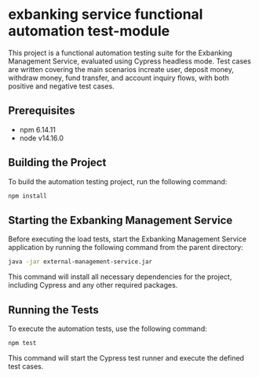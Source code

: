 
# exbanking service functional automation test-module

This project is a functional automation testing suite for the Exbanking Management Service, evaluated using Cypress headless mode. Test cases are written covering the main scenarios increate user, deposit money, withdraw money, fund transfer, and account inquiry flows, with both positive and negative test cases.

## Prerequisites

- npm 6.14.11
- node v14.16.0

## Building the Project

To build the automation testing project, run the following command:

```sh
npm install
```
## Starting the Exbanking Management Service

Before executing the load tests, start the Exbanking Management Service application by running the following command from the parent directory:
```sh
java -jar external-management-service.jar
```

This command will install all necessary dependencies for the project, including Cypress and any other required packages.

## Running the Tests

To execute the automation tests, use the following command:

```sh
npm test
```

This command will start the Cypress test runner and execute the defined test cases.
